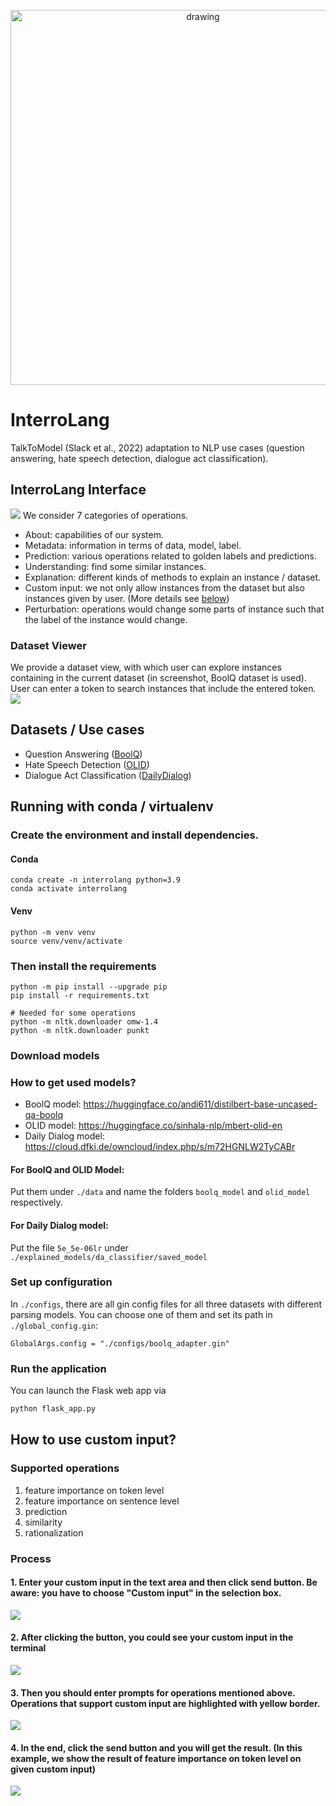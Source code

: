 <p align="center">
<img src="static/images/banner.png" alt="drawing" width="600"/>
</p>

# InterroLang

TalkToModel (Slack et al., 2022) adaptation to NLP use cases (question answering, hate speech detection, dialogue act classification).

## InterroLang Interface
![](./static/images/interface.png)
We consider 7 categories of operations.
- About: capabilities of our system.
- Metadata: information in terms of data, model, label.
- Prediction: various operations related to golden labels and predictions.
- Understanding: find some similar instances.
- Explanation: different kinds of methods to explain an instance / dataset.
- Custom input: we not only allow instances from the dataset but also instances given by user. (More details see [below](https://github.com/nfelnlp/InterroLang#process))
- Perturbation: operations would change some parts of instance such that the label of the instance would change.  

### Dataset Viewer
We provide a dataset view, with which user can explore instances containing in the current dataset (in screenshot, BoolQ dataset is used). User can enter a token to search instances that include the entered token. 
![](./static/images/data_viewer.png)

## Datasets / Use cases
* Question Answering ([BoolQ](https://huggingface.co/datasets/boolq))
* Hate Speech Detection ([OLID](https://scholar.harvard.edu/malmasi/olid))
* Dialogue Act Classification ([DailyDialog](https://huggingface.co/datasets/daily_dialog))


## Running with conda / virtualenv

### Create the environment and install dependencies.

#### Conda
```shell
conda create -n interrolang python=3.9
conda activate interrolang
```

#### Venv
```shell
python -m venv venv
source venv/venv/activate
```

### Then install the requirements
```shell
python -m pip install --upgrade pip
pip install -r requirements.txt

# Needed for some operations
python -m nltk.downloader omw-1.4
python -m nltk.downloader punkt
```

### Download models
### How to get used models?
- BoolQ model: https://huggingface.co/andi611/distilbert-base-uncased-qa-boolq
- OLID model: https://huggingface.co/sinhala-nlp/mbert-olid-en
- Daily Dialog model: https://cloud.dfki.de/owncloud/index.php/s/m72HGNLW2TyCABr

#### For BoolQ and OLID Model:
Put them under `./data` and name the folders `boolq_model` and `olid_model` respectively.

#### For Daily Dialog model:
Put the file `5e_5e-06lr` under `./explained_models/da_classifier/saved_model`

### Set up configuration
In `./configs`, there are all gin config files for all three datasets with different parsing models. You can choose one of them and set its path in `./global_config.gin`:
```
GlobalArgs.config = "./configs/boolq_adapter.gin"
```

### Run the application
You can launch the Flask web app via
```python
python flask_app.py
```


## How to use custom input?
### Supported operations
1. feature importance on token level
2. feature importance on sentence level
3. prediction
4. similarity
5. rationalization

### Process
#### 1. Enter your custom input in the text area and then click send button. Be aware: you have to choose **"Custom input"** in the selection box.
![](./static/images/custom_input.png)

#### 2. After clicking the button, you could see your custom input in the terminal
![](./static/images/enter_custom_input.png)

#### 3. Then you should enter prompts for operations mentioned above. Operations that support custom input are highlighted with yellow border.
![](./static/images/buttons.png)

#### 4. In the end, click the send button and you will get the result. (In this example, we show the result of feature importance on token level on given custom input)
![](./static/images/result.png)

